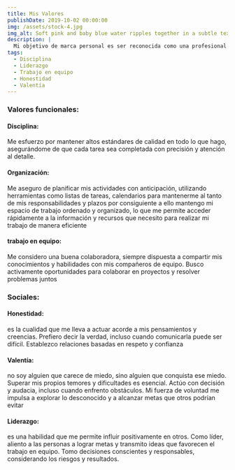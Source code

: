 ```yaml
---
title: Mis Valores
publishDate: 2019-10-02 00:00:00
img: /assets/stock-4.jpg
img_alt: Soft pink and baby blue water ripples together in a subtle texture.
description: |
  Mi objetivo de marca personal es ser reconocida como una profesional altamente competente y confiable en mi campo, con un enfoque en la excelencia, la innovación y el compromiso con la mejora continua.
tags:
  - Disciplina
  - Liderazgo
  - Trabajo en equipo
  - Honestidad
  - Valentía
---
```


<h3>Valores funcionales:</h3>
<span><h4>Disciplina:</h4>Me esfuerzo por mantener altos estándares de calidad en todo lo que hago, asegurándome de que cada tarea sea completada con precisión y atención al detalle.</span>
<span><h4>Organización:</h4> Me aseguro de planificar mis actividades con anticipación, utilizando herramientas como listas de tareas, calendarios para mantenerme al tanto de mis responsabilidades y plazos por consiguiente a ello mantengo mi espacio de trabajo ordenado y organizado, lo que me permite acceder rápidamente a la información y recursos que necesito para realizar mi trabajo de manera eficiente
<span><h4>trabajo en equipo:</h4> Me considero una buena colaboradora, siempre dispuesta a compartir mis conocimientos y habilidades con mis compañeros de equipo. Busco activamente oportunidades para colaborar en proyectos y resolver problemas juntos</span>
<h3>Sociales:</h3>
<h4>Honestidad:</h4> es la cualidad que me lleva a actuar acorde a mis pensamientos y creencias. Prefiero decir la verdad, incluso cuando comunicarla puede ser difícil. Establezco relaciones basadas en respeto y confianza
<h4>Valentía:</h4> no soy alguien que carece de miedo, sino alguien que conquista ese miedo. Superar mis propios temores y dificultades es esencial. Actúo con decisión y audacia, incluso cuando enfrento obstáculos. Mi fuerza de voluntad me impulsa a explorar lo desconocido y a alcanzar metas que otros podrían evitar
<h4>Liderazgo:</h4> es una habilidad que me permite influir positivamente en otros. Como líder, aliento a las personas a lograr metas y transmito ideas que favorecen el trabajo en equipo. Tomo decisiones conscientes y responsables, considerando los riesgos y resultados.

